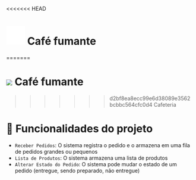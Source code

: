 <<<<<<< HEAD
# <img src="icon.png" > Café fumante
=======
# <img src="https://img.icons8.com/ios/50/joint.png](https://img.icons8.com/ios/50/000000/joint.png" > Café fumante
>>>>>>> d2bf8ea8ecc99e6d38089e3562bcbbc564cfc0d4
Cafeteria
# :hammer: Funcionalidades do projeto
- `Receber Pedidos`: O sistema registra o pedido e o armazena em uma fila de pedidos grandes ou pequenos
- `Lista de Produtos`: O sistema armazena uma lista de produtos
- `Alterar Estado do Pedido`: O sistema pode mudar o estado de um pedido (entregue, sendo preparado, não entregue)
